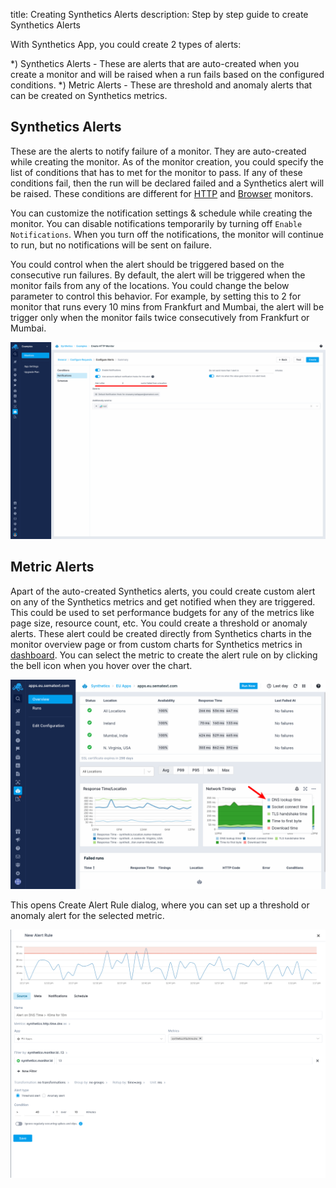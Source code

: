 title: Creating Synthetics Alerts
description: Step by step guide to create Synthetics Alerts

With Synthetics App, you could create 2 types of alerts:

*) Synthetics Alerts - These are alerts that are auto-created when you create a monitor and will be raised when a run fails based on the configured conditions.
*) Metric Alerts - These are threshold and anomaly alerts that can be created on Synthetics metrics.

## Synthetics Alerts

These are the alerts to notify failure of a monitor. They are auto-created while creating the monitor. As of the monitor creation, you could specify the list of conditions that has to met for the monitor to pass. If any of these conditions fail, then the run will be declared failed and a Synthetics alert will be raised. These conditions are different for [HTTP](/synthetics/http-monitor/#conditions) and [Browser](synthetics/browser-monitor/#conditions) monitors.

You can customize the notification settings & schedule while creating the monitor. You can disable notifications temporarily by turning off `Enable Notifications`. When you turn off the notifications, the monitor will continue to run, but no notifications will be sent on failure. 

You could control when the alert should be triggered based on the consecutive run failures. By default, the alert will be triggered when the monitor fails from any of the locations. You could change the below parameter to control this behavior. For example, by setting this to 2 for monitor that runs every 10 mins from Frankfurt and Mumbai, the alert will be trigger only when the monitor fails twice consecutively from Frankfurt or Mumbai.

![Run count based alerting](../images/synthetics/create-monitor-run-count-alert.png)

## Metric Alerts

Apart of the auto-created Synthetics alerts, you could create custom alert on any of the Synthetics metrics and get notified when they are triggered. This could be used to set performance budgets for any of the metrics like page size, resource count, etc. You could create a threshold or anomaly alerts. These alert could be created directly from Synthetics charts in the monitor overview page or from custom charts for Synthetics metrics in [dashboard](/dashboards). You can select the metric to create the alert rule on by clicking the bell icon when you hover over the chart.

![Create Metric Alert from Synthetics charts](../images/synthetics/create-synthetics-metric-alert.png)

This opens Create Alert Rule dialog, where you can set up a threshold or anomaly alert for the selected metric.

![Create Metric Alert Rule](../images/synthetics/create-metric-alert-rule.png)
